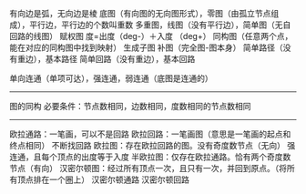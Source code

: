 有向边是弧，无向边是棱
底图（有向图的无向图形式），零图（由孤立节点组成），平行边，平行边的个数叫重数
多重图，线图（没有平行边），简单图（无自回路的线图）
赋权图
度=出度（deg-）＋入度 （deg+）
同构图（任意两个点，能在对应的同构图中找到映射）
生成子图
补图（完全图-图本身）
简单路径（没有重边），基本路径
简单回路（没有重边），基本回路

单向连通（单项可达），强连通，弱连通（底图是连通的）


---
图的同构
必要条件：节点数相同，边数相同，度数相同的节点数相同

---
欧拉通路：一笔画，可以不是回路
欧拉回路：一笔画图（意思是一笔画的起点和终点相同）  不断找回路
欧拉图：存在欧拉回路的图。没有奇度数节点（无向） 强连通，且每个顶点的出度等于入度
半欧拉图：仅存在欧拉通路。恰有两个奇度数节点（有向） 
汉密尔顿图：经过所有顶点一次，且只有一次，并回到原点。（将所有顶点排在一个圈上）
汉密尔顿通路
汉密尔顿回路